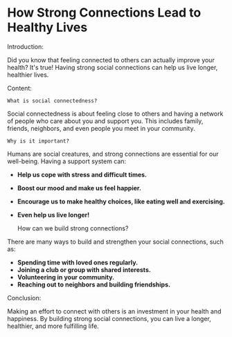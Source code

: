 # How Strong Connections Lead to Healthy Lives

Introduction:

Did you know that feeling connected to others can actually improve your health? It's true! Having strong social connections can help us live longer, healthier lives.

Content:

    What is social connectedness?

Social connectedness is about feeling close to others and having a network of people who care about you and support you. This includes family, friends, neighbors, and even people you meet in your community.

    Why is it important?

Humans are social creatures, and strong connections are essential for our well-being. Having a support system can:

* **Help us cope with stress and difficult times.**
* **Boost our mood and make us feel happier.**
* **Encourage us to make healthy choices, like eating well and exercising.**
* **Even help us live longer!**

    How can we build strong connections?

There are many ways to build and strengthen your social connections, such as:

* **Spending time with loved ones regularly.**
* **Joining a club or group with shared interests.**
* **Volunteering in your community.**
* **Reaching out to neighbors and building friendships.**

Conclusion:

Making an effort to connect with others is an investment in your health and happiness. By building strong social connections, you can live a longer, healthier, and more fulfilling life.